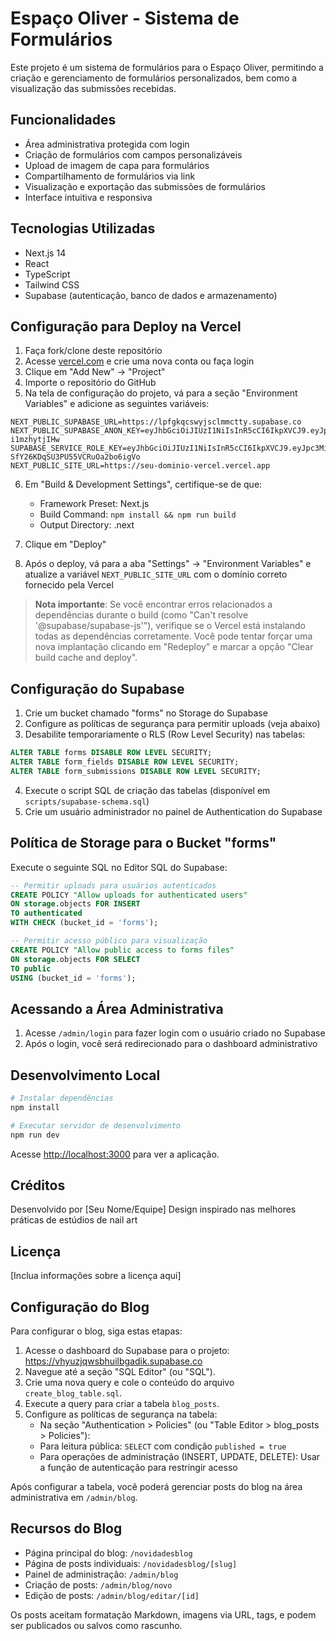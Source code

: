 # Espaço Oliver - Sistema de Formulários

Este projeto é um sistema de formulários para o Espaço Oliver, permitindo a criação e gerenciamento de formulários personalizados, bem como a visualização das submissões recebidas.

## Funcionalidades

- Área administrativa protegida com login
- Criação de formulários com campos personalizáveis
- Upload de imagem de capa para formulários
- Compartilhamento de formulários via link
- Visualização e exportação das submissões de formulários
- Interface intuitiva e responsiva

## Tecnologias Utilizadas

- Next.js 14
- React
- TypeScript
- Tailwind CSS
- Supabase (autenticação, banco de dados e armazenamento)

## Configuração para Deploy na Vercel

1. Faça fork/clone deste repositório
2. Acesse [vercel.com](https://vercel.com) e crie uma nova conta ou faça login
3. Clique em "Add New" → "Project"
4. Importe o repositório do GitHub
5. Na tela de configuração do projeto, vá para a seção "Environment Variables" e adicione as seguintes variáveis:

```
NEXT_PUBLIC_SUPABASE_URL=https://lpfgkqcswyjsclmmctty.supabase.co
NEXT_PUBLIC_SUPABASE_ANON_KEY=eyJhbGciOiJIUzI1NiIsInR5cCI6IkpXVCJ9.eyJpc3MiOiJzdXBhYmFzZSIsInJlZiI6ImxwZmdrcWNzd3lqc2NsbW1jdHR5Iiwicm9sZSI6ImFub24iLCJpYXQiOjE3NDQyMjMyOTEsImV4cCI6MjA1OTc5OTI5MX0.vv3cEKMK89gSna4w6Aj_PjMssBsnVdf-i1mzhytjIHw
SUPABASE_SERVICE_ROLE_KEY=eyJhbGciOiJIUzI1NiIsInR5cCI6IkpXVCJ9.eyJpc3MiOiJzdXBhYmFzZSIsInJlZiI6ImxwZmdrcWNzd3lqc2NsbW1jdHR5Iiwicm9sZSI6InNlcnZpY2Vfcm9sZSIsImlhdCI6MTc0NDIyMzI5MSwiZXhwIjoyMDU5Nzk5MjkxfQ.9ZjfkvUzoIFoC-SfY26KDqSU3PU55VCRuOa2bo6igVo
NEXT_PUBLIC_SITE_URL=https://seu-dominio-vercel.vercel.app
```

6. Em "Build & Development Settings", certifique-se de que:
   - Framework Preset: Next.js
   - Build Command: `npm install && npm run build`
   - Output Directory: .next

7. Clique em "Deploy"
8. Após o deploy, vá para a aba "Settings" → "Environment Variables" e atualize a variável `NEXT_PUBLIC_SITE_URL` com o domínio correto fornecido pela Vercel

> **Nota importante**: Se você encontrar erros relacionados a dependências durante o build (como "Can't resolve '@supabase/supabase-js'"), verifique se o Vercel está instalando todas as dependências corretamente. Você pode tentar forçar uma nova implantação clicando em "Redeploy" e marcar a opção "Clear build cache and deploy".

## Configuração do Supabase

1. Crie um bucket chamado "forms" no Storage do Supabase
2. Configure as políticas de segurança para permitir uploads (veja abaixo)
3. Desabilite temporariamente o RLS (Row Level Security) nas tabelas:

```sql
ALTER TABLE forms DISABLE ROW LEVEL SECURITY;
ALTER TABLE form_fields DISABLE ROW LEVEL SECURITY;
ALTER TABLE form_submissions DISABLE ROW LEVEL SECURITY;
```

4. Execute o script SQL de criação das tabelas (disponível em `scripts/supabase-schema.sql`)
5. Crie um usuário administrador no painel de Authentication do Supabase

## Política de Storage para o Bucket "forms"

Execute o seguinte SQL no Editor SQL do Supabase:

```sql
-- Permitir uploads para usuários autenticados
CREATE POLICY "Allow uploads for authenticated users"
ON storage.objects FOR INSERT
TO authenticated
WITH CHECK (bucket_id = 'forms');

-- Permitir acesso público para visualização
CREATE POLICY "Allow public access to forms files"
ON storage.objects FOR SELECT
TO public
USING (bucket_id = 'forms');
```

## Acessando a Área Administrativa

1. Acesse `/admin/login` para fazer login com o usuário criado no Supabase
2. Após o login, você será redirecionado para o dashboard administrativo

## Desenvolvimento Local

```bash
# Instalar dependências
npm install

# Executar servidor de desenvolvimento
npm run dev
```

Acesse [http://localhost:3000](http://localhost:3000) para ver a aplicação.

## Créditos

Desenvolvido por [Seu Nome/Equipe]
Design inspirado nas melhores práticas de estúdios de nail art

## Licença

[Inclua informações sobre a licença aqui]

## Configuração do Blog

Para configurar o blog, siga estas etapas:

1. Acesse o dashboard do Supabase para o projeto: https://vhyuzjqwsbhuilbgadik.supabase.co
2. Navegue até a seção "SQL Editor" (ou "SQL").
3. Crie uma nova query e cole o conteúdo do arquivo `create_blog_table.sql`.
4. Execute a query para criar a tabela `blog_posts`.
5. Configure as políticas de segurança na tabela:
   - Na seção "Authentication > Policies" (ou "Table Editor > blog_posts > Policies"):
   - Para leitura pública: `SELECT` com condição `published = true`
   - Para operações de administração (INSERT, UPDATE, DELETE): Usar a função de autenticação para restringir acesso

Após configurar a tabela, você poderá gerenciar posts do blog na área administrativa em `/admin/blog`.

## Recursos do Blog

- Página principal do blog: `/novidadesblog`
- Página de posts individuais: `/novidadesblog/[slug]`
- Painel de administração: `/admin/blog`
- Criação de posts: `/admin/blog/novo`
- Edição de posts: `/admin/blog/editar/[id]`

Os posts aceitam formatação Markdown, imagens via URL, tags, e podem ser publicados ou salvos como rascunho.
